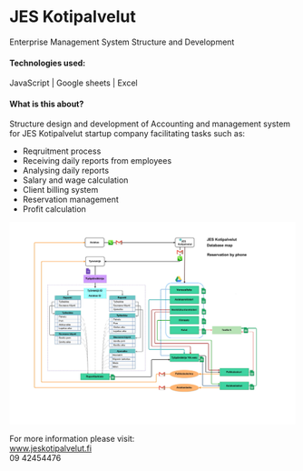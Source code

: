 # JES Kotipalvelut
Enterprise Management System Structure and Development

#### Technologies used:
JavaScript | Google sheets | Excel

#### What is this about?
Structure design and development of Accounting and management system for JES Kotipalvelut startup company facilitating tasks such as:
- Reqruitment process
- Receiving daily reports from employees
- Analysing daily reports
- Salary and wage calculation
- Client billing system
- Reservation management
- Profit calculation

![alt text][mgmt.sys.01]

For more information please visit: <br>
www.jeskotipalvelut.fi <br>
09 42454476



[mgmt.sys.01]: https://raw.githubusercontent.com/hamedshahidi/jeskotipalvelut/master/JES_database_phone_reservation.jpg "Enterprise Management System Structure"

